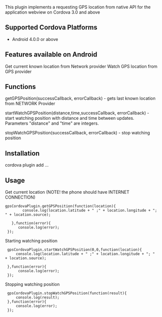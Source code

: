 This plugin implements a requesting GPS location from native API for the application webview on Cordova 3.0 and above

## Supported Cordova Platforms

* Android 4.0.0 or above

## Features available on Android
 Get current known location from Network provider
 Watch GPS location from GPS provider
## Functions
 getGPSPosition(successCallback, errorCallback)  - gets last known location from NETWORK Provider

 startWatchGPSPosition(distance,time,successCallback, errorCallback) - start watching position with distance and time between updates. Parameters "distance" and "time" are integers.

 stopWatchGPSPosition(successCallback, errorCallback) - stop watching position

 ## Installation

 cordova plugin add ...

 ## Usage


 Get current location (NOTE! the phone should have INTERNET CONNECTION)

    gpsCordovaPlugin.getGPSPosition(function(location){
            console.log(location.latitude + " ;" + location.longitude + "; " + location.source);

       },function(error){
          console.log(error);
     });


 Starting watching position

     gpsCordovaPlugin.startWatchGPSPosition(0,0,function(location){
         console.log(location.latitude + " ;" + location.longitude + "; " + location.source);

     },function(error){
          console.log(error);
     });

Stopping watching position

     gpsCordovaPlugin.stopWatchGPSPosition(function(result){
         console.log(result);
     },function(error){
         console.log(error);
     });